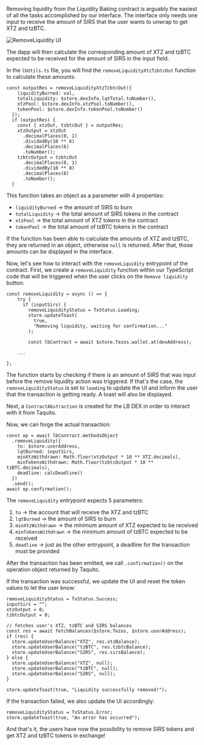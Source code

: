Removing liquidity from the Liquidity Baking contract is arguably the easiest of all the tasks accomplished by our interface. The interface only needs one input to receive the amount of SIRS that the user wants to unwrap to get XTZ and tzBTC.

![RemoveLiquidity UI](/images/remove-liquidity-ui.png "Remove liquidity UI")

The dapp will then calculate the corresponding amount of XTZ and tzBTC expected to be received for the amount of SIRS in the input field.

In the `lbUtils.ts` file, you will find the `removeLiquidityXtzTzbtcOut` function to calculate these amounts:

```typescript=
const outputRes = removeLiquidityXtzTzbtcOut({
	liquidityBurned: val,
	totalLiquidity: $store.dexInfo.lqtTotal.toNumber(),
	xtzPool: $store.dexInfo.xtzPool.toNumber(),
	tokenPool: $store.dexInfo.tokenPool.toNumber()
  });
  if (outputRes) {
	const { xtzOut, tzbtcOut } = outputRes;
	xtzOutput = xtzOut
	  .decimalPlaces(0, 1)
	  .dividedBy(10 ** 6)
	  .decimalPlaces(6)
	  .toNumber();
	tzbtcOutput = tzbtcOut
	  .decimalPlaces(0, 1)
	  .dividedBy(10 ** 8)
	  .decimalPlaces(8)
	  .toNumber();
  }
```

This function takes an object as a parameter with 4 properties:

- `liquidityBurned` -> the amount of SIRS to burn
- `totalLiquidity` -> the total amount of SIRS tokens in the contract
- `xtzPool` -> the total amount of XTZ tokens in the contract
- `tokenPool` -> the total amount of tzBTC tokens in the contract

If the function has been able to calculate the amounts of XTZ and tzBTC, they are returned in an object, otherwise `null` is returned. After that, those amounts can be displayed in the interface.

Now, let's see how to interact with the `removeLiquidity` entrypoint of the contract. First, we create a `removeLiquidity` function within our TypeScript code that will be triggered when the user clicks on the `Remove liquidity` button:

```typescript=
const removeLiquidity = async () => {
    try {
      if (inputSirs) {
        removeLiquidityStatus = TxStatus.Loading;
        store.updateToast(
          true,
          "Removing liquidity, waiting for confirmation..."
        );

        const lbContract = await $store.Tezos.wallet.at(dexAddress);

    ...

};
```

The function starts by checking if there is an amount of SIRS that was input before the remove liquidity action was triggered. If that's the case, the `removeLiquidityStatus` is set to `loading` to update the UI and inform the user that the transaction is getting ready. A toast will also be displayed.

Next, a `ContractAbstraction` is created for the LB DEX in order to interact with it from Taquito.

Now, we can forge the actual transaction:

```typescript=
const op = await lbContract.methodsObject
  .removeLiquidity({
	to: $store.userAddress,
	lqtBurned: inputSirs,
	minXtzWithdrawn: Math.floor(xtzOutput * 10 ** XTZ.decimals),
	minTokensWithdrawn: Math.floor(tzbtcOutput * 10 ** tzBTC.decimals),
	deadline: calcDeadline()
  })
  .send();
await op.confirmation();
```

The `removeLiquidity` entrypoint expects 5 parameters:

1. `to` -> the account that will receive the XTZ and tzBTC
2. `lqtBurned` -> the amount of SIRS to burn
3. `minXtzWithdrawn` -> the minimum amount of XTZ expected to be received
4. `minTokensWithdrawn` -> the minimum amount of tzBTC expected to be received
5. `deadline` -> just as the other entrypoint, a deadline for the transaction must be provided

After the transaction has been emitted, we call `.confirmation()` on the operation object returned by Taquito.

If the transaction was successful, we update the UI and reset the token values to let the user know:

```typescript=
removeLiquidityStatus = TxStatus.Success;
inputSirs = "";
xtzOutput = 0;
tzbtcOutput = 0;

// fetches user's XTZ, tzBTC and SIRS balances
const res = await fetchBalances($store.Tezos, $store.userAddress);
if (res) {
  store.updateUserBalance("XTZ", res.xtzBalance);
  store.updateUserBalance("tzBTC", res.tzbtcBalance);
  store.updateUserBalance("SIRS", res.sirsBalance);
} else {
  store.updateUserBalance("XTZ", null);
  store.updateUserBalance("tzBTC", null);
  store.updateUserBalance("SIRS", null);
}

store.updateToast(true, "Liquidity successfully removed!");
```

If the transaction failed, we also update the UI accordingly:

```typescript=
removeLiquidityStatus = TxStatus.Error;
store.updateToast(true, "An error has occurred");
```

And that's it, the users have now the possibility to remove SIRS tokens and get XTZ and tzBTC tokens in exchange!
